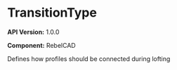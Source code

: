 # TransitionType

**API Version:** 1.0.0

**Component:** RebelCAD

Defines how profiles should be connected during lofting

